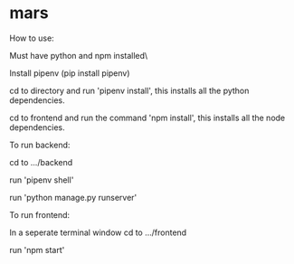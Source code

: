 # mars
 
How to use:

Must have python and npm installed\

Install pipenv (pip install pipenv)

cd to directory and run 'pipenv install', this installs all the python dependencies.

cd to frontend and run the command 'npm install', this installs all the node dependencies.

To run backend:

cd to .../backend

run 'pipenv shell'

run 'python manage.py runserver'

To run frontend:

In a seperate terminal window cd to .../frontend

run 'npm start'
